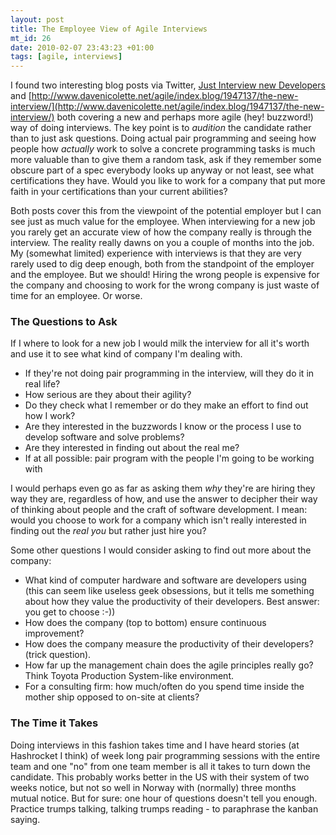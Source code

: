 ```yaml
--- 
layout: post
title: The Employee View of Agile Interviews
mt_id: 26
date: 2010-02-07 23:43:23 +01:00
tags: [agile, interviews]
---
```


I found two interesting blog posts via Twitter, [Just Interview new Developers](http://blog.thirstybear.co.uk/2010/02/don-just-interview-new-developers_03.html) and [http://www.davenicolette.net/agile/index.blog/1947137/the-new-interview/](http://www.davenicolette.net/agile/index.blog/1947137/the-new-interview/) both covering a new and perhaps more agile (hey! buzzword!) way of doing interviews. The key point is to _audition_ the candidate rather than to just ask questions. Doing actual pair programming and seeing how people how _actually_ work to solve a concrete programming tasks is much more valuable than to give them a random task, ask if they remember some obscure part of a spec everybody looks up anyway or not least, see what certifications they have. Would you like to work for a company that put more faith in your certifications than your current abilities?

Both posts cover this from the viewpoint of the potential employer but I can see just as much value for the employee. When interviewing for a new job you rarely get an accurate view of how the company really is through the interview. The reality really dawns on you a couple of months into the job. My (somewhat limited) experience with interviews is that they are very rarely used to dig deep enough, both from the standpoint of the employer and the employee. But we should! Hiring the wrong people is expensive for the company and choosing to work for the wrong company is just waste of time for an employee. Or worse.

### The Questions to Ask

If I where to look for a new job I would milk the interview for all it's worth and use it to see what kind of company I'm dealing with.

- If they're not doing pair programming in the interview, will they do it in real life?
- How serious are they about their agility?
- Do they check what I remember or do they make an effort to find out how I work?
- Are they interested in the buzzwords I know or the process I use to develop software and solve problems?
- Are they interested in finding out about the real me?
- If at all possible: pair program with the people I'm going to be working with

I would perhaps even go as far as asking them _why_ they're are hiring they way they are, regardless of how, and use the answer to decipher their way of thinking about people and the craft of software development. I mean: would you choose to work for a company which isn't really interested in finding out the _real you_ but rather just hire you?

Some other questions I would consider asking to find out more about the company:

- What kind of computer hardware and software are developers using (this can seem like useless geek obsessions, but it tells me something about how they value the productivity of their developers. Best answer: you get to choose :-))
- How does the company (top to bottom) ensure continuous improvement?
- How does the company measure the productivity of their developers? (trick question).
- How far up the management chain does the agile principles really go? Think Toyota Production System-like environment.
- For a consulting firm: how much/often do you spend time inside the mother ship opposed to on-site at clients?

### The Time it Takes

Doing interviews in this fashion takes time and I have heard stories (at Hashrocket I think) of week long pair programming sessions with the entire team and one "no" from one team member is all it takes to turn down the candidate. This probably works better in the US with their system of two weeks notice, but not so well in Norway with (normally) three months mutual notice. But for sure: one hour of questions doesn't tell you enough. Practice trumps talking, talking trumps reading - to paraphrase the kanban saying.

